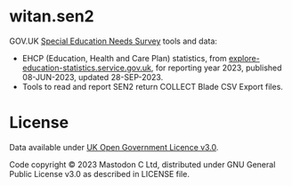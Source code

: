 # witan.sen2

GOV.UK [Special Education Needs Survey](https://www.gov.uk/guidance/special-educational-needs-survey) tools and data:

- EHCP (Education, Health and Care Plan) statistics, from [explore-education-statistics.service.gov.uk](https://explore-education-statistics.service.gov.uk/find-statistics/education-health-and-care-plans), for reporting year 2023, published 08-JUN-2023, updated 28-SEP-2023.
- Tools to read and report SEN2 return COLLECT Blade CSV Export files.

# License

Data available under [UK Open Government Licence v3.0](https://www.nationalarchives.gov.uk/doc/open-government-licence/version/3/).

Code copyright © 2023 Mastodon C Ltd, distributed under GNU General Public License v3.0 as described in LICENSE file.


